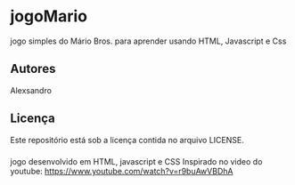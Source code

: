 # jogoMario
jogo simples do Mário Bros. para aprender 
usando HTML, Javascript e Css
## Autores
Alexsandro
## Licença
Este repositório está sob a licença contida no arquivo LICENSE.
###
jogo desenvolvido em HTML, javascript e CSS
Inspirado no video do youtube:
https://www.youtube.com/watch?v=r9buAwVBDhA
